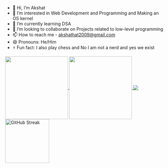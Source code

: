 - 👋 Hi, I’m Akshat 
- 👀 I’m interested in Web Development and Programming and Making an OS kernel
- 🌱 I’m currently learning DSA
- 💞️ I’m looking to collaborate on Projects related to low-level programming
- 📫 How to reach me - akshathat2009@gmail.com
- 😄 Pronouns: He/Him
- ⚡ Fun fact: I also play chess and No I am not a nerd and yes we exist




<a href="https://github.com/anuraghazra/github-readme-stats">
  <img height=200 align="center" src="https://github-readme-stats.vercel.app/api?username=Akshatoff&show_icons=true&theme=radical&rank_icon=github)" />
</a>
<a href="https://github.com/anuraghazra/convoychat">
<img height=200 align="center" src="https://github-readme-stats.vercel.app/api/top-langs/?username=Akshatoff&layout=compact&theme=radical&card_width=320" />
</a>
<a href="https://github.com/anuraghazra/github-readme-stats">
  <img align="center" src="https://github-readme-stats.vercel.app/api/wakatime?username=Akshatoff" />
</a>
 <img src="https://streak-stats.demolab.com?user=akshatoff&theme=radical&hide_border=true&border_radius=5&mode=weekly" height='140' alt="GitHub Streak" />
